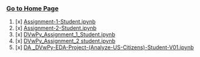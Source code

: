 ### [Go to Home Page](https://github.com/celik-muhammed/00-Index-of-GitHub-Public-Projects-Repository-Logs)

01. [x] [Assignment-1-Student.ipynb](Assignment-1-Student.ipynb)
02. [x] [Assignment-2-Student.ipynb](Assignment-2-Student.ipynb)
03. [x] [DVwPy_Assignment_1_Student.ipynb](DVwPy_Assignment_1_Student.ipynb)
04. [x] [DVwPy_Assignment_2 student.ipynb](DVwPy_Assignment_2_student.ipynb)
05. [x] [DA _DVwPy-EDA-Project-(Analyze-US-Citizens)-Student-V01.ipynb](./DA_DVwPy-EDA-Project-(Analyze-US-Citizens)-Student-V01.ipynb)
